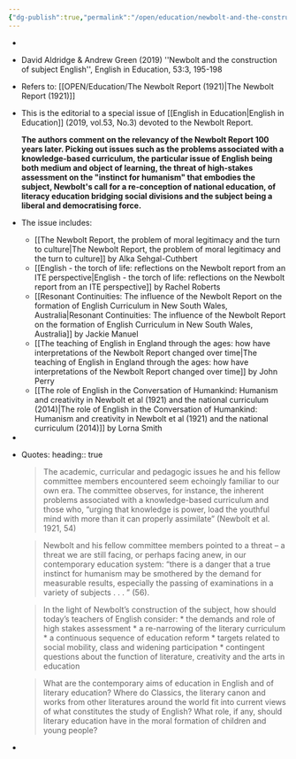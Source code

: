 ```yaml
---
{"dg-publish":true,"permalink":"/open/education/newbolt-and-the-construction-of-subject-english/","dgHomeLink":true,"dgPassFrontmatter":false,"dgShowBacklinks":false,"dgShowLocalGraph":false,"dgShowInlineTitle":false}
---
```




- 
- David Aldridge & Andrew Green (2019) ''Newbolt and the construction of subject English'', English in Education, 53:3, 195-198
- Refers to: [[OPEN/Education/The Newbolt Report (1921)|The Newbolt Report (1921)]]
- This is the editorial to a special issue of [[English in Education|English in Education]] (2019, vol.53, No.3) devoted to the Newbolt Report.
  
  **The authors comment on the relevancy of the Newbolt Report 100 years later. Picking out issues such as the problems associated with a knowledge-based curriculum, the particular issue of English being both medium and object of learning, the threat of high-stakes assessment on the "instinct for humanism" that embodies the subject, Newbolt's call for a re-conception of national education, of literacy education bridging social divisions and the subject being a liberal and democratising force.**
- The issue includes:
	- [[The Newbolt Report, the problem of moral legitimacy and the turn to culture|The Newbolt Report, the problem of moral legitimacy and the turn to culture]] by Alka Sehgal-Cuthbert
	- [[English - the torch of life: reflections on the Newbolt report from an ITE perspective|English - the torch of life: reflections on the Newbolt report from an ITE perspective]] by Rachel Roberts
	- [[Resonant Continuities: The influence of the Newbolt Report on the formation of English Curriculum in New South Wales, Australia|Resonant Continuities: The influence of the Newbolt Report on the formation of English Curriculum in New South Wales, Australia]] by Jackie Manuel
	- [[The teaching of English in England through the ages: how have interpretations of the Newbolt Report changed over time|The teaching of English in England through the ages: how have interpretations of the Newbolt Report changed over time]] by John Perry
	- [[The role of English in the Conversation of Humankind: Humanism and creativity in Newbolt et al (1921) and the national curriculum (2014)|The role of English in the Conversation of Humankind: Humanism and creativity in Newbolt et al (1921) and the national curriculum (2014)]] by Lorna Smith
-
- Quotes:
  heading:: true
  
   > The academic, curricular and pedagogic issues he and his fellow committee members encountered seem echoingly familiar to our own era. The committee observes, for instance, the inherent problems associated with a knowledge-based curriculum and those who, “urging that knowledge is power, load the youthful mind with more than it can properly assimilate” (Newbolt et al. 1921, 54)
  
   >Newbolt and his fellow committee members pointed to a threat – a threat we are still facing, or perhaps facing anew, in our contemporary education system: “there is a danger that a true instinct for humanism may be smothered by the demand for measurable results, especially the passing of examinations in a variety of subjects . . . ” (56).
  
   >In the light of Newbolt’s construction of the subject, how should today’s teachers of English consider: * the demands and role of high stakes assessment * a re-narrowing of the literary curriculum * a continuous sequence of education reform * targets related to social mobility, class and widening participation * contingent questions about the function of literature, creativity and the arts in education
  
   >What are the contemporary aims of education in English and of literary education? Where do Classics, the literary canon and works from other literatures around the world fit into current views of what constitutes the study of English? What role, if any, should literary education have in the moral formation of children and young people?
-